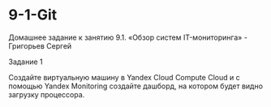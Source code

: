 # 9-1-Git

Домашнее задание к занятию 9.1. «Обзор систем IT-мониторинга» - Григорьев Сергей

Задание 1

Создайте виртуальную машину в Yandex Cloud Compute Cloud и с помощью Yandex Monitoring создайте дашборд,
на котором будет видно загрузку процессора.



